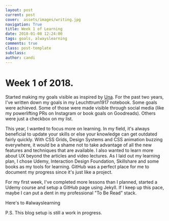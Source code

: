 ```yaml
---
layout: post
current: post
cover:  assets/images/writing.jpg
navigation: True
title: Week 1 of Learning
date: 2018-01-08 12:24:00
tags: goals, alwayslearning
comments: true
class: post-template
subclass: 
author: candi
---
```


# Week 1 of 2018. 

Started making my goals visible as inspired by [Una](https://una.im/personal-goals-guide/#%F0%9F%92%81). For the past two years, I've written down my goals in my Leuchttrum1917 notebook. Some goals were achieved. Some of those were made visible through social media (like my powerlifting PRs on Instagram or book goals on Goodreads). Others were just a checkbox on my list. 

This year, I wanted to focus more on learning. In my field, it's always beneficial to update your skills or else your knowledge can get outdated fairly quickly. With CSS Grids, Design Systems and CSS animation buzzing everywhere, it would be a shame not to take advantage of all the new features and techniques that are available. I also wanted to learn more about UX beyond the articles and video lectures. As I laid out my learning plan, I chose Udemy, Interaction Design Foundation, Skillshare and some books as my tools for learning. GitHub was a perfect place for me to document my progress since it's just like a project. 

For my first week, I've completed more lessons than I planned, started a Udemy course and setup a GitHub page using Jekyll. If I keep up this pace, maybe I can put a dent in my professional "To Be Read" stack. 

Here's to #alwayslearning 

P.S. This blog setup is still a work in progress.
